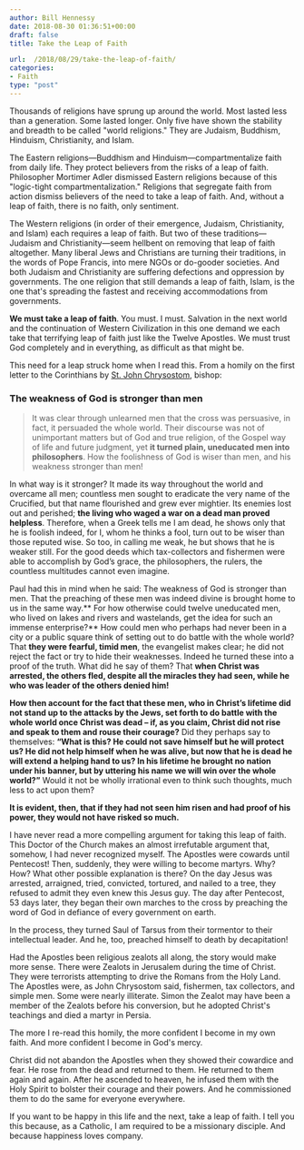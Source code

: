 ```yaml
---
author: Bill Hennessy
date: 2018-08-30 01:36:51+00:00
draft: false
title: Take the Leap of Faith

url:  /2018/08/29/take-the-leap-of-faith/
categories:
- Faith
type: "post"
---
```


Thousands of religions have sprung up around the world. Most lasted less than a generation. Some lasted longer. Only five have shown the stability and breadth to be called "world religions." They are Judaism, Buddhism, Hinduism, Christianity, and Islam.

The Eastern religions—Buddhism and Hinduism—compartmentalize faith from daily life. They protect believers from the risks of a leap of faith. Philosopher Mortimer Adler dismissed Eastern religions because of this "logic-tight compartmentalization." Religions that segregate faith from action dismiss believers of the need to take a leap of faith. And, without a leap of faith, there is no faith, only sentiment.

The Western religions (in order of their emergence, Judaism, Christianity, and Islam) each requires a leap of faith. But two of these traditions—Judaism and Christianity—seem hellbent on removing that leap of faith altogether. Many liberal Jews and Christians are turning their traditions, in the words of Pope Francis, into mere NGOs or do-gooder societies. And both Judaism and Christianity are suffering defections and oppression by governments. The one religion that still demands a leap of faith, Islam, is the one that's spreading the fastest and receiving accommodations from governments.

**We must take a leap of faith**. You must. I must. Salvation in the next world and the continuation of Western Civilization in this one demand we each take that terrifying leap of faith just like the Twelve Apostles. We must trust God completely and in everything, as difficult as that might be.

This need for a leap struck home when I read this. From a homily on the first letter to the Corinthians by [St. John Chrysostom](https://www.newadvent.org/cathen/08452b.htm), bishop:



### The weakness of God is stronger than men





> It was clear through unlearned men that the cross was persuasive, in fact, it persuaded the whole world. Their discourse was not of unimportant matters but of God and true religion, of the Gospel way of life and future judgment, yet **it turned plain, uneducated men into philosophers**. How the foolishness of God is wiser than men, and his weakness stronger than men!

In what way is it stronger? It made its way throughout the world and overcame all men; countless men sought to eradicate the very name of the Crucified, but that name flourished and grew ever mightier. Its enemies lost out and perished; **the living who waged a war on a dead man proved helpless**. Therefore, when a Greek tells me I am dead, he shows only that he is foolish indeed, for I, whom he thinks a fool, turn out to be wiser than those reputed wise. So too, in calling me weak, he but shows that he is weaker still. For the good deeds which tax-collectors and fishermen were able to accomplish by God’s grace, the philosophers, the rulers, the countless multitudes cannot even imagine.

Paul had this in mind when he said: The weakness of God is stronger than men. That the preaching of these men was indeed divine is brought home to us in the same way.** For how otherwise could twelve uneducated men, who lived on lakes and rivers and wastelands, get the idea for such an immense enterprise?** How could men who perhaps had never been in a city or a public square think of setting out to do battle with the whole world? That **they were fearful, timid men**, the evangelist makes clear; he did not reject the fact or try to hide their weaknesses. Indeed he turned these into a proof of the truth. What did he say of them? That **when Christ was arrested, the others fled, despite all the miracles they had seen, while he who was leader of the others denied him!**

**How then account for the fact that these men, who in Christ’s lifetime did not stand up to the attacks by the Jews, set forth to do battle with the whole world once Christ was dead – if, as you claim, Christ did not rise and speak to them and rouse their courage?** Did they perhaps say to themselves: **“What is this? He could not save himself but he will protect us? **He did not help himself when he was alive, but now that he is dead he will extend a helping hand to us?** In his lifetime he brought no nation under his banner, but by uttering his name we will win over the whole world?”** Would it not be wholly irrational even to think such thoughts, much less to act upon them?

**It is evident, then, that if they had not seen him risen and had proof of his power, they would not have risked so much.**

I have never read a more compelling argument for taking this leap of faith. This Doctor of the Church makes an almost irrefutable argument that, somehow, I had never recognized myself. The Apostles were cowards until Pentecost! Then, suddenly, they were willing to become martyrs. Why? How? What other possible explanation is there? On the day Jesus was arrested, arraigned, tried, convicted, tortured, and nailed to a tree, they refused to admit they even knew this Jesus guy. The day after Pentecost, 53 days later, they began their own marches to the cross by preaching the word of God in defiance of every government on earth.

In the process, they turned Saul of Tarsus from their tormentor to their intellectual leader. And he, too, preached himself to death by decapitation!

Had the Apostles been religious zealots all along, the story would make more sense. There were Zealots in Jerusalem during the time of Christ. They were terrorists attempting to drive the Romans from the Holy Land. The Apostles were, as John Chrysostom said, fishermen, tax collectors, and simple men. Some were nearly illiterate. Simon the Zealot may have been a member of the Zealots before his conversion, but he adopted Christ's teachings and died a martyr in Persia.

The more I re-read this homily, the more confident I become in my own faith. And more confident I become in God's mercy.

Christ did not abandon the Apostles when they showed their cowardice and fear. He rose from the dead and returned to them. He returned to them again and again. After he ascended to heaven, he infused them with the Holy Spirit to bolster their courage and their powers. And he commissioned them to do the same for everyone everywhere.

If you want to be happy in this life and the next, take a leap of faith. I tell you this because, as a Catholic, I am required to be a missionary disciple. And because happiness loves company.
